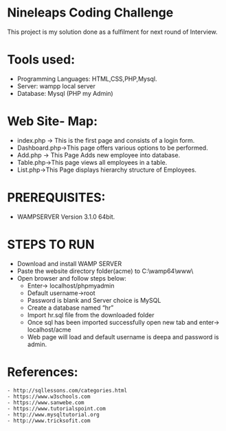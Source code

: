 # Nineleaps Coding Challenge
This project is my solution done as a fulfilment for next round of Interview.
# Tools used:
   -	Programming Languages: HTML,CSS,PHP,Mysql.
   -  Server: wampp local server
   -  Database: Mysql (PHP my Admin)
# Web Site- Map:
  - index.php -> This is the first page and consists of a login form.
  - Dashboard.php->This page offers various options to be performed.
  - Add.php -> This Page Adds new employee into database.
  - Table.php->This page views all employees in a table.
  - List.php->This Page displays hierarchy structure of Employees.
# PREREQUISITES:
  - WAMPSERVER Version 3.1.0 64bit.
# STEPS TO RUN
 -	Download and install WAMP SERVER
 -  Paste the website directory folder(acme) to C:\wamp64\www\
 -  Open browser and follow steps below:
      -	Enter-> localhost/phpmyadmin
      -	Default username->root
      -	Password is blank and Server choice is MySQL 
      -	Create a database  named “hr”
      -	Import hr.sql file from the downloaded folder
      -	Once sql has been imported successfully open new tab and enter-> localhost/acme
      -	Web page will load and default username is deepa and password is admin. 
      
  # References:
    - http://sqllessons.com/categories.html
    - https://www.w3schools.com
    - https://www.sanwebe.com
    - https://www.tutorialspoint.com
    - http://www.mysqltutorial.org
    - http://www.tricksofit.com

